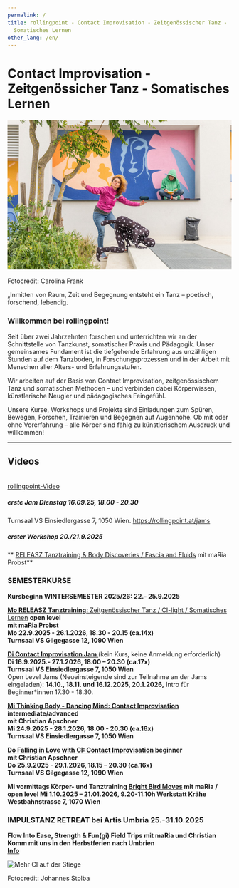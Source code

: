 ```yaml
---
permalink: /
title: rollingpoint - Contact Improvisation - Zeitgenössischer Tanz -
  Somatisches Lernen
other_lang: /en/
---
```

# Contact Improvisation - Zeitgenössicher Tanz - Somatisches Lernen

![Christian, maRia und Maria tanzen und lesen auf einer Stiege](/assets/uploads/rollingpoint2-c-carolina-frank_web-3616-kopie.jpeg "Contact Improvisation")

Fotocredit: Carolina Frank

<!--StartFragment-->

„Inmitten von Raum, Zeit und Begegnung entsteht ein Tanz – poetisch, forschend, lebendig.

<!--EndFragment-->

### Willkommen bei rollingpoint!

Seit über zwei Jahrzehnten forschen und unterrichten wir an der Schnittstelle von Tanzkunst, somatischer Praxis und Pädagogik.
Unser gemeinsames Fundament ist die tiefgehende Erfahrung aus unzähligen Stunden auf dem Tanzboden, in Forschungsprozessen und in der Arbeit mit Menschen aller Alters- und Erfahrungsstufen.

Wir arbeiten auf der Basis von Contact Improvisation, zeitgenössischem Tanz und somatischen Methoden – und verbinden dabei Körperwissen, künstlerische Neugier und pädagogisches Feingefühl.

Unsere Kurse, Workshops und Projekte sind Einladungen zum Spüren, Bewegen, Forschen, Trainieren und Begegnen auf Augenhöhe.
Ob mit oder ohne Vorerfahrung – alle Körper sind fähig zu künstlerischem Ausdruck und willkommen!



- - -

<!--EndFragment-->



## Videos

<div class="imglink"><a target="_blank" href="https://www.youtube.com/embed/kp3DqzN1Ldo"><img src="/assets/uploads/video_vorschau_rollingpoint.png" alt="" /><div>rollingpoint-Video</div></a></div>

##### erste Jam Dienstag 16.09.25, 18.00 - 20.30
Turnsaal VS Einsiedlergasse 7, 1050 Wien. https://rollingpoint.at/jams

##### erster Workshop **20./21.9.2025**

<!--StartFragment-->

** [RELEASZ Tanztraining & Body Discoveries / Fascia and Fluids](https://rollingpoint.at/ws2025-26#faszien) mit maRia Probst**

<!--EndFragment-->

### **SEMESTERKURSE**

**Kursbeginn WINTERSEMESTER 2025/26: 22.- 25.9.2025**

**[Mo RELEASZ Tanztraining: ](/releasze)**[Zeitgenössischer Tanz / CI-light / Somatisches Lernen](/releasze) **open level**\
**mit maRia Probst**\
**Mo 22.9.2025 - 26.1.2026, 18.30 - 20.15 (ca.14x)**\
**Turnsaal VS Gilgegasse 12, 1090 Wien**

**[Di Contact Improvisation Jam ](/jams)**(kein Kurs, keine Anmeldung erforderlich)\
**Di 16.9.2025.- 27.1.2026, 18.00 – 20.30 (ca.17x)**\
**Turnsaal VS Einsiedlergasse 7, 1050 Wien**\
Open Level Jams (Neueinsteigende sind zur Teilnahme an der Jams eingeladen): **14.10., 18.11. und 16.12.2025, 20.1.2026,** Intro für Beginner*innen 17.30 - 18.30.

**[Mi Thinking Body - Dancing Mind: Contact Improvisation ](/contactadv) intermediate/advanced**\
**mit Christian Apschner**\
**Mi 24.9.2025 - 28.1.2026, 18.00 - 20.30 (ca.16x)**\
**Turnsaal VS Einsiedlergasse 7, 1050 Wien**

**[Do Falling in Love with CI: Contact Improvisation ](/contactbeg)beginner**\
**mit Christian Apschner**\
**Do 25.9.2025 - 29.1.2026, 18.15 – 20.30 (ca.16x)**\
**Turnsaal VS Gilgegasse 12, 1090 Wien**

**Mi vormittags Körper- und Tanztraining
[Bright Bird Moves](/Vormittagskurs) mit maRia / open level
Mi 1.10.2025 – 21.01.2026, 9.20-11.10h Werkstatt Krähe Westbahnstrasse 7, 1070 Wien**

### **IMPULSTANZ RETREAT bei Artis Umbria 25.-31.10.2025**

**Flow Into Ease, Strength & Fun(gi) Field Trips mit maRia und Christian**\
**Komm mit uns in den Herbstferien nach Umbrien**\
**[Info](https://www.artisumbria.com/offer/flow)**

![Mehr CI auf der Stiege](/assets/uploads/dsc_1941a.jpg "Mehr CI auf der Stiege")

Fotocredit: Johannes Stolba